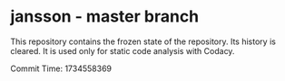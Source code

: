 # jansson - master branch

This repository contains the frozen state of the repository.
Its history is cleared. It is used only for static code
analysis with Codacy.

Commit Time: 1734558369